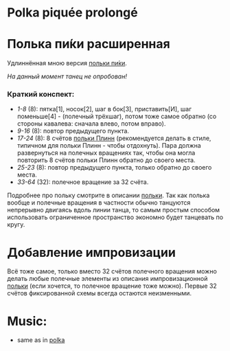 Polka piquée prolongé
=====================
# Полька пи́ки расширенная
Удлиннённая мною версия [польки пи́ки](polka-piquee.md).

_На данный момент танец не опробован!_

### Краткий конспект:

- _1-8_ (8): пятка[1], носок[2], шаг в бок[3], приставить[И], шаг поменьше[4] - (полечный трёхшаг), потом тоже самое обратно (со стороны кавалева: сначала влево, потом вправо).
- _9-16_ (8): повтор предыдущего пункта.
- _17-24_ (8): 8 счётов [польки Плинн](polka-plinn.md) (рекомендуется делать в стиле, типичном для польки Плинн - чтобы отдохнуть). Пара должна развернуться на полечных вращениях так, чтобы она могла повторить 8 счётов польки Плинн обратно до своего места.
- _25-23_ (8): повтор предыдущего пункта, только обратно до своего места.
- _33-64_ (32): полечное вращение за 32 счёта.

Подробнее про польку смотрите в описании [польки](polka.md). Так как полька вообще и полечные вращения в частности обычно танцуются непрерывно двигаясь вдоль линии танца, то самым простым способом использовать ограниченное пространство экономно будет танцевать по кругу. 

Добавление импровизации
=======================
Всё тоже самое, только вместо 32 счётов полечного вращения можно делать любые полечные элементы из описания импровизационной [польки](polka.md) (если хочется, то полечное вращение тоже можно). Первые 32 счётов фиксированной схемы всегда остаются неизменными.

Music:
======
- same as in [polka](polka.md)
